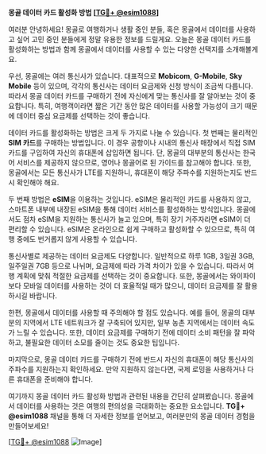 **몽골 데이터 카드 활성화 방법 [[TG💪+ @esim1088](https://t.me/s/esim1088)]**

여러분 안녕하세요! 몽골로 여행하거나 생활 중인 분들, 혹은 몽골에서 데이터를 사용하고 싶어 고민 중인 분들에게 정말 유용한 정보를 드릴게요. 오늘은 몽골 데이터 카드를 활성화하는 방법과 함께 몽골에서 데이터를 사용할 수 있는 다양한 선택지를 소개해볼게요.

우선, 몽골에는 여러 통신사가 있습니다. 대표적으로 **Mobicom**, **G-Mobile**, **Sky Mobile** 등이 있으며, 각각의 통신사는 데이터 요금제와 신청 방식이 조금씩 다릅니다. 따라서 몽골 데이터 카드를 구매하기 전에 자신에게 맞는 통신사를 잘 알아보는 것이 중요합니다. 특히, 여행객이라면 짧은 기간 동안 많은 데이터를 사용할 가능성이 크기 때문에 데이터 중심 요금제를 선택하는 것이 좋습니다.

데이터 카드를 활성화하는 방법은 크게 두 가지로 나눌 수 있습니다. 첫 번째는 물리적인 **SIM 카드**를 구매하는 방법입니다. 이 경우 공항이나 시내의 통신사 매장에서 직접 SIM 카드를 구입하여 자신의 휴대폰에 삽입하면 됩니다. 단, 몽골의 대부분의 통신사는 한국어 서비스를 제공하지 않으므로, 영어나 몽골어로 된 가이드를 참고해야 합니다. 또한, 몽골에서는 모든 통신사가 LTE를 지원하니, 휴대폰이 해당 주파수를 지원하는지도 반드시 확인해야 해요.

두 번째 방법은 **eSIM**을 이용하는 것입니다. eSIM은 물리적인 카드를 사용하지 않고, 스마트폰 내부에 내장된 eSIM을 통해 데이터 서비스를 활성화하는 방식입니다. 몽골에서도 점차 eSIM을 지원하는 통신사가 늘고 있으며, 특히 장기 거주자라면 eSIM이 더 편리할 수 있습니다. eSIM은 온라인으로 쉽게 구매하고 활성화할 수 있으므로, 특히 여행 중에도 번거롭지 않게 사용할 수 있습니다.

통신사별로 제공하는 데이터 요금제도 다양합니다. 일반적으로 하루 1GB, 3일권 3GB, 일주일권 7GB 등으로 나뉘며, 요금제에 따라 가격 차이가 있을 수 있습니다. 따라서 여행 계획에 맞춰 적절한 요금제를 선택하는 것이 중요합니다. 또한, 몽골에서는 와이파이보다 모바일 데이터를 사용하는 것이 더 효율적일 때가 많으니, 데이터 요금제를 잘 활용하시길 바랍니다.

한편, 몽골에서 데이터를 사용할 때 주의해야 할 점도 있습니다. 예를 들어, 몽골의 대부분의 지역에서 LTE 네트워크가 잘 구축되어 있지만, 일부 농촌 지역에서는 데이터 속도가 느릴 수 있습니다. 또한, 데이터 요금제를 구매하기 전에 데이터 소비 패턴을 잘 파악하고, 불필요한 데이터 소모를 줄이는 것도 중요한 팁입니다.

마지막으로, 몽골 데이터 카드를 구매하기 전에 반드시 자신의 휴대폰이 해당 통신사의 주파수를 지원하는지 확인하세요. 만약 지원하지 않는다면, 국제 로밍을 사용하거나 다른 휴대폰을 준비해야 합니다.

여기까지 몽골 데이터 카드 활성화 방법과 관련된 내용을 간단히 살펴봤습니다. 몽골에서 데이터를 사용하는 것은 여행의 편의성을 극대화하는 중요한 요소입니다. **TG💪+ @esim1088** 채널을 통해 더 자세한 정보를 얻어보고, 여러분만의 몽골 데이터 경험을 만들어보세요!

[[TG💪+ @esim1088](https://t.me/s/esim1088) ![Image](https://i.postimg.cc/Y0z9fWf4/image.png)]
